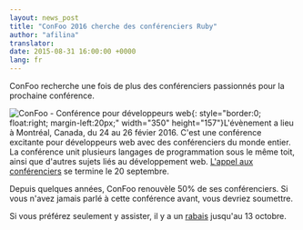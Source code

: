 ```yaml
---
layout: news_post
title: "ConFoo 2016 cherche des conférenciers Ruby"
author: "afilina"
translator:
date: 2015-08-31 16:00:00 +0000
lang: fr
---
```


ConFoo recherche une fois de plus des conférenciers passionnés pour la prochaine conférence.

![ConFoo - Conférence pour développeurs web](https://confoo.ca/images/content/confoo-master.jpg){: style="border:0; float:right; margin-left:20px;" width="350" height="157"}L'évènement a lieu à Montréal, Canada, du 24 au 26 févier 2016. C'est une conférence excitante pour développeurs web avec des conférenciers du monde entier. La conférence unit plusieurs langages de programmation sous le même toit, ainsi que d'autres sujets liés au développement web. [L'appel aux conférenciers][1] se termine le 20 septembre.

Depuis quelques années, ConFoo renouvèle 50% de ses conférenciers. Si vous n'avez jamais parlé à cette conférence avant, vous devriez soumettre.

Si vous préférez seulement y assister, il y a un [rabais][2] jusqu'au 13 octobre.

[1]: https://confoo.ca/fr/call-for-papers
[2]: https://confoo.ca/fr/register
